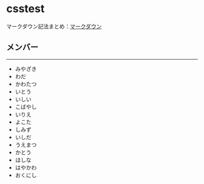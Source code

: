 # csstest

マークダウン記法まとめ：[マークダウン](https://qiita.com/kamorits/items/6f342da395ad57468ae3)

## メンバー
---
* みやざき
* わだ
* かわたつ
* いとう
* いしい
* こばやし
* いりえ
* よこた
* しみず
* いしだ
* うえまつ
* かとう
* ほしな
* はやかわ
* おくにし
